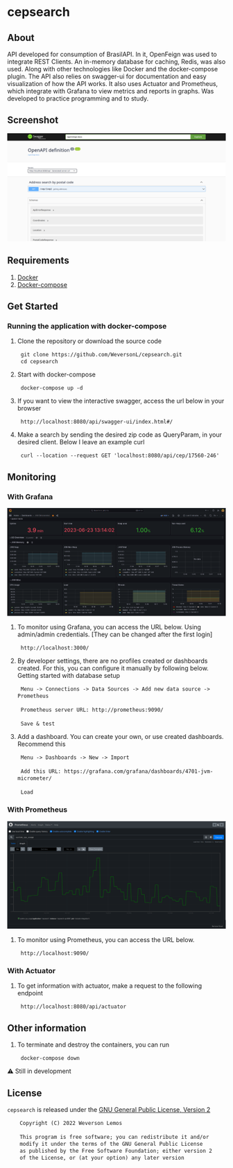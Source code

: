 # cepsearch

## About

API developed for consumption of BrasilAPI. In it, OpenFeign was used to integrate REST Clients. An in-memory database
for caching, Redis, was also used. Along with other technologies like Docker and the docker-compose plugin. The API also relies on swagger-ui for documentation and easy visualization of how the API works. It also uses Actuator and Prometheus, which integrate with Grafana to view metrics and reports in graphs. Was
developed to practice programming and to study.

## Screenshot

![swagger_screenshot](assets/swagger-ui.png)

## Requirements

1. [Docker](https://docs.docker.com/engine/install/)
2. [Docker-compose](https://docs.docker.com/compose/)

## Get Started

### Running the application with docker-compose

1. Clone the repository or download the source code

        git clone https://github.com/WeversonL/cepsearch.git
        cd cepsearch

2. Start with docker-compose

        docker-compose up -d

3. If you want to view the interactive swagger, access the url below in your browser

        http://localhost:8080/api/swagger-ui/index.html#/

4. Make a search by sending the desired zip code as QueryParam, in your desired client. Below I leave an example curl

        curl --location --request GET 'localhost:8080/api/cep/17560-246'

## Monitoring

### With Grafana

![graphana_screenshot](assets/grafana-dashboard.png)

1. To monitor using Grafana, you can access the URL below. Using admin/admin credentials. [They can be changed after the first login]

        http://localhost:3000/

2. By developer settings, there are no profiles created or dashboards created. For this, you can configure it manually by following below. Getting started with database setup

        Menu -> Connections -> Data Sources -> Add new data source -> Prometheus

        Prometheus server URL: http://prometheus:9090/

        Save & test

3. Add a dashboard. You can create your own, or use created dashboards. Recommend this

        Menu -> Dashboards -> New -> Import

        Add this URL: https://grafana.com/grafana/dashboards/4701-jvm-micrometer/

        Load
        
### With Prometheus

![prometheus_screenshot](assets/prometheus.png)

1. To monitor using Prometheus, you can access the URL below.

        http://localhost:9090/

### With Actuator

1. To get information with actuator, make a request to the following endpoint

        http://localhost:8080/api/actuator

## Other information

1. To terminate and destroy the containers, you can run

        docker-compose down

⚠️ Still in development

## License

`cepsearch` is released under the [GNU General Public License, Version 2](LICENSE)

        Copyright (C) 2022 Weverson Lemos

        This program is free software; you can redistribute it and/or
        modify it under the terms of the GNU General Public License
        as published by the Free Software Foundation; either version 2
        of the License, or (at your option) any later version
